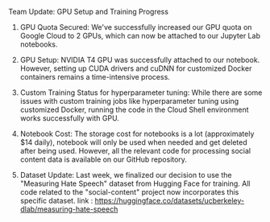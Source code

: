 Team Update: GPU Setup and Training Progress

1. GPU Quota Secured: We've successfully increased our GPU quota on Google Cloud to 2 GPUs, which can now be attached to our Jupyter Lab notebooks.

2. GPU Setup: NVIDIA T4 GPU was successfully attached to our notebook. However, setting up CUDA drivers and cuDNN for customized Docker containers remains a time-intensive process.

3. Custom Training Status for hyperparameter tuning: While there are some issues with custom training jobs like hyperparameter tuning using customized Docker, running the code in the Cloud Shell environment works successfully with GPU.

4. Notebook Cost: The storage cost for notebooks is a lot (approximately $14 daily), notebook will only be used when needed and get deleted after being used. However, all the relevant code for processing social content data is available on our GitHub repository.

5. Dataset Update: Last week, we finalized our decision to use the "Measuring Hate Speech" dataset from Hugging Face for training. All code related to the "social-content" project now incorporates this specific dataset. link : https://huggingface.co/datasets/ucberkeley-dlab/measuring-hate-speech
